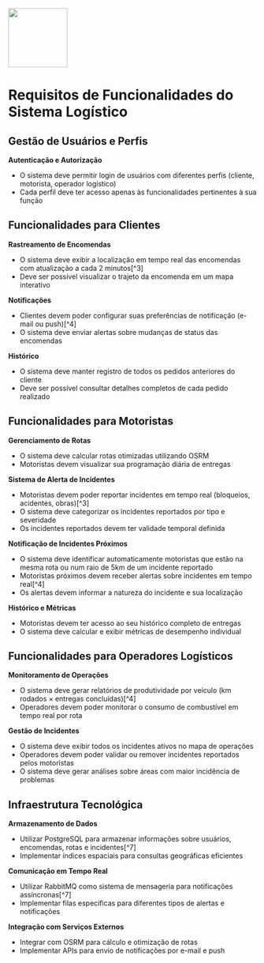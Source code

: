 <img src="https://r2cdn.perplexity.ai/pplx-full-logo-primary-dark%402x.png" class="logo" width="120"/>

# Requisitos de Funcionalidades do Sistema Logístico

## Gestão de Usuários e Perfis

**Autenticação e Autorização**

- O sistema deve permitir login de usuários com diferentes perfis (cliente, motorista, operador logístico)
- Cada perfil deve ter acesso apenas às funcionalidades pertinentes à sua função


## Funcionalidades para Clientes

**Rastreamento de Encomendas**

- O sistema deve exibir a localização em tempo real das encomendas com atualização a cada 2 minutos[^3]
- Deve ser possível visualizar o trajeto da encomenda em um mapa interativo

**Notificações**

- Clientes devem poder configurar suas preferências de notificação (e-mail ou push)[^4]
- O sistema deve enviar alertas sobre mudanças de status das encomendas

**Histórico**

- O sistema deve manter registro de todos os pedidos anteriores do cliente
- Deve ser possível consultar detalhes completos de cada pedido realizado


## Funcionalidades para Motoristas

**Gerenciamento de Rotas**

- O sistema deve calcular rotas otimizadas utilizando OSRM
- Motoristas devem visualizar sua programação diária de entregas

**Sistema de Alerta de Incidentes**

- Motoristas devem poder reportar incidentes em tempo real (bloqueios, acidentes, obras)[^3]
- O sistema deve categorizar os incidentes reportados por tipo e severidade
- Os incidentes reportados devem ter validade temporal definida

**Notificação de Incidentes Próximos**

- O sistema deve identificar automaticamente motoristas que estão na mesma rota ou num raio de 5km de um incidente reportado
- Motoristas próximos devem receber alertas sobre incidentes em tempo real[^4]
- Os alertas devem informar a natureza do incidente e sua localização

**Histórico e Métricas**

- Motoristas devem ter acesso ao seu histórico completo de entregas
- O sistema deve calcular e exibir métricas de desempenho individual


## Funcionalidades para Operadores Logísticos

**Monitoramento de Operações**

- O sistema deve gerar relatórios de produtividade por veículo (km rodados × entregas concluídas)[^4]
- Operadores devem poder monitorar o consumo de combustível em tempo real por rota

**Gestão de Incidentes**

- O sistema deve exibir todos os incidentes ativos no mapa de operações
- Operadores devem poder validar ou remover incidentes reportados pelos motoristas
- O sistema deve gerar análises sobre áreas com maior incidência de problemas


## Infraestrutura Tecnológica

**Armazenamento de Dados**

- Utilizar PostgreSQL para armazenar informações sobre usuários, encomendas, rotas e incidentes[^7]
- Implementar índices espaciais para consultas geográficas eficientes

**Comunicação em Tempo Real**

- Utilizar RabbitMQ como sistema de mensageria para notificações assíncronas[^7]
- Implementar filas específicas para diferentes tipos de alertas e notificações

**Integração com Serviços Externos**

- Integrar com OSRM para cálculo e otimização de rotas
- Implementar APIs para envio de notificações por e-mail e push


